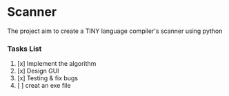 # Scanner
The project aim to create a TINY language compiler's scanner using python
### Tasks List
1. [x] Implement the algorithm 
2. [x] Design GUI
3. [x] Testing & fix bugs
4. [ ] creat an exe file
